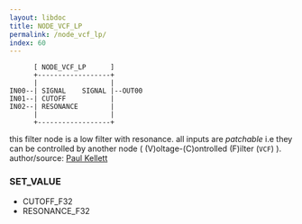```yaml
---
layout: libdoc
title: NODE_VCF_LP
permalink: /node_vcf_lp/
index: 60
---
```


          [ NODE_VCF_LP      ]       
          +------------------+       
          |                  |       
    IN00--| SIGNAL    SIGNAL |--OUT00
    IN01--| CUTOFF           |       
    IN02--| RESONANCE        |       
          |                  |       
          +------------------+       

this filter node is a low filter with resonance. all inputs are *patchable* i.e they can be controlled by another node ( (V)oltage-(C)ontrolled (F)ilter (`VCF`) ). author/source: [Paul Kellett](http://www.musicdsp.org/archive.php?classid=3#259)

### SET_VALUE

- CUTOFF_F32
- RESONANCE_F32


